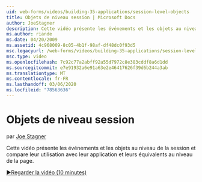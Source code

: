```yaml
---
uid: web-forms/videos/building-35-applications/session-level-objects
title: Objets de niveau session | Microsoft Docs
author: JoeStagner
description: Cette vidéo présente les événements et les objets au niveau de la session et compare leur utilisation avec leur application et leurs équivalents au niveau de la page.
ms.author: riande
ms.date: 04/20/2009
ms.assetid: 4c968009-8c05-4b1f-98af-df48dc0f93d5
msc.legacyurl: /web-forms/videos/building-35-applications/session-level-objects
msc.type: video
ms.openlocfilehash: 7c92c77a2abff92a55d7972c8e383cddf8a6d1dd
ms.sourcegitcommit: e7e91932a6e91a63e2e46417626f39d6b244a3ab
ms.translationtype: MT
ms.contentlocale: fr-FR
ms.lasthandoff: 03/06/2020
ms.locfileid: "78563636"
---
```

# <a name="session-level-objects"></a>Objets de niveau session

par [Joe Stagner](https://github.com/JoeStagner)

Cette vidéo présente les événements et les objets au niveau de la session et compare leur utilisation avec leur application et leurs équivalents au niveau de la page.

[&#9654;Regarder la vidéo (10 minutes)](https://channel9.msdn.com/Blogs/ASP-NET-Site-Videos/session-level-objects)

